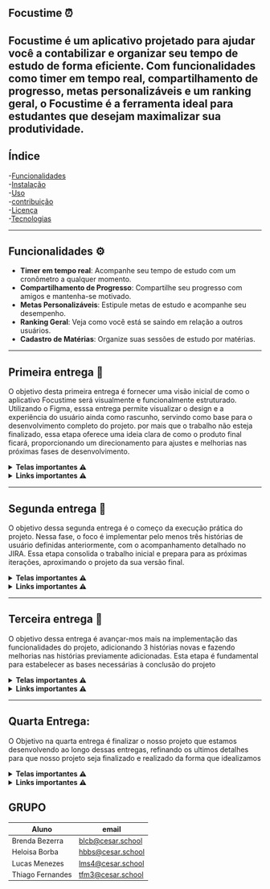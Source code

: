 ## Focustime ⏰

**Focustime** é um aplicativo projetado para ajudar você a contabilizar e organizar seu tempo de estudo de forma eficiente. Com funcionalidades como timer em tempo real, compartilhamento de progresso, metas personalizáveis e um ranking geral, o Focustime é a ferramenta ideal para estudantes que desejam maximalizar sua produtividade.
---

## Índice
-[Funcionalidades](#funcionalidades)  
-[Instalação](#Instalação)  
-[Uso](#Uso)  
-[contribuição](#Contribuição)  
-[Licença](#Licença)  
-[Tecnologias](#Tecnologias) 

---
## Funcionalidades ⚙️
- **Timer em tempo real**: Acompanhe seu tempo de estudo com um cronômetro a qualquer momento.
- **Compartilhamento de Progresso**: Compartilhe seu progresso com amigos e mantenha-se motivado.
- **Metas Personalizáveis**: Estipule metas de estudo e acompanhe seu desempenho.
- **Ranking Geral**: Veja como você está se saindo em relação a outros usuários.
- **Cadastro de Matérias**: Organize suas sessões de estudo por matérias.

---


## Primeira entrega 📄
O objetivo desta primeira entrega é fornecer uma visão inicial de como o aplicativo Focustime será visualmente e funcionalmente estruturado. Utilizando o Figma, esssa entrega permite visualizar o design e a experiência do usuário ainda como rascunho, servindo como base para o desenvolvimento completo do projeto. por mais que o trabalho não esteja finalizado, essa etapa oferece uma ideia clara de como o produto final ficará, proporcionando um direcionamento para ajustes e melhorias nas próximas fases de desenvolvimento.

<details>
<summary><strong>Telas importantes ⚠️</strong></summary>

## Quadros e backlog do jira
  
![Backlog](img/WhatsApp%20Image%202025-03-28%20at%2014.42.53.jpeg)
![Quadros](img/WhatsApp%20Image%202025-03-28%20at%2014.43.03.jpeg)
![Quadros](img/WhatsApp%20Image%202025-03-28%20at%2014.43.11.jpeg)

</details>

<details>
<summary><strong>Links importantes ⚠️</strong></summary>
  
- **Figma**: [Figma](https://www.figma.com/design/Zsu2h3dlnZQFJjIIsyMDmL/FocusTime?m=auto&t=hjfoeNPBILq3BWJs-6)  
- **Jira**: [Projeto no Jira](https://focustimenow.atlassian.net/jira/software/projects/FOC/summary)
- **Histórias**:[Histórias](https://docs.google.com/document/d/1lMAlUU5gH1FcrGkc81p7c0IjeVZAILIUsYVd-0jkeJw/edit?usp=sharing)
- **youtube**: [apresentação do protótipo - legendado](https://youtu.be/4_51bAq3vGY) [apresentação do protótipo - dublado](https://youtu.be/zz-bhv_pV1E)

</details>

---


## Segunda entrega 📄
O objetivo dessa segunda entrega é o começo da execução prática do projeto. Nessa fase, o foco é implementar pelo menos três histórias de usuário definidas anteriormente, com o acompanhamento detalhado no JIRA. Essa etapa consolida o trabalho inicial e prepara para as próximas iterações, aproximando o projeto da sua versão final.

<details>
<summary><strong>Telas importantes ⚠️</strong></summary>

## Quadros e backlog do jira
  
![Print backlog](img/Captura%20de%20tela%202025-04-06%20191244.png)
![Print sprint](img/Captura%20de%20tela%202025-04-06%20194901.png)

## Issues/Bug-tracker

![Print issues](img/Captura%20de%20tela%202025-04-07%20191407.png)

</details>

  
<details>
<summary><strong>Links importantes ⚠️</strong></summary>
  
- **Relatório programação em par**: [relatório programação](https://docs.google.com/document/d/1-XticSoMchm8W1HqzMP1LiDjTKTyeXXCzLYorMRl1rw/edit)
- **youtube**: [apresentação do protótipo - legendado/dublado](https://youtu.be/8OI8J7PQgNk?feature=shared)
- **site**: [Site do projeto](https://focus-time.azurewebsites.net/)
- **Casos de erro**: [histórias - erro](https://docs.google.com/document/d/1_avGztxE4w-pxfmpUrUluX79jIvsRKcQBkduOqWoXts/edit?usp=sharing) - **Histórias**: [Histórias](https://docs.google.com/document/d/1lMAlUU5gH1FcrGkc81p7c0IjeVZAILIUsYVd-0jkeJw/edit?usp=sharing)

  
</details>

---
## Terceira entrega 📄
O objetivo dessa entrega é avançar-mos mais na implementação das funcionalidades do projeto, adicionando 3 histórias novas e fazendo melhorias nas histórias previamente adicionadas. Esta etapa é fundamental para estabelecer as bases necessárias à conclusão do projeto
<details>
<summary><strong>Telas importantes ⚠️</strong></summary>
  
## Sprint e backlog do jira
  
![Print backlog](img/image-1.png)
![Print sprint](img/image-2.png) 

## Issues/Bug-tracker

![Print issues](img/image-3.png)
![Print issues](img/image-4.png)

</details>

  
<details>
<summary><strong>Links importantes ⚠️</strong></summary>
  
- **Relatório programação em par**: [relatório programação](https://docs.google.com/document/d/1zvUxUsj46cAgci9-EGHUNmPv332lqz4TNEfSFJVW_tI/edit?usp=sharing)
- **Jira**: [Projeto no Jira](https://focustimenow.atlassian.net/jira/software/projects/FOC/summary)
- **Figma**: [Figma](https://www.figma.com/design/Zsu2h3dlnZQFJjIIsyMDmL/FocusTime?m=auto&t=hjfoeNPBILq3BWJs-6)  
- **youtube**: [apresentação do protótipo](https://youtu.be/7ADkBCvspQU) - [Testes com cypress](https://youtu.be/YZzJ2JsbH4w) - [CI/CD](https://youtu.be/2wsgb0F0zDU) - [site com novas funcionalidades](https://www.youtube.com/watch?v=yvoK4hlT0fo) - [site completo](https://www.youtube.com/watch?v=Zv2JBcdDJLs)
- **site**: [Site do projeto](https://focus-time.azurewebsites.net/)
- **Casos de erro**: [histórias - erro](https://docs.google.com/document/d/1_avGztxE4w-pxfmpUrUluX79jIvsRKcQBkduOqWoXts/edit?usp=sharing) - **Histórias**: [Histórias](https://docs.google.com/document/d/1lMAlUU5gH1FcrGkc81p7c0IjeVZAILIUsYVd-0jkeJw/edit?usp=sharing)
 
  
</details>

---
## Quarta Entrega:
O Objetivo na quarta entrega é finalizar o nosso projeto que estamos desenvolvendo ao longo dessas entregas, refinando os ultimos detalhes para que nosso projeto seja finalizado e realizado da forma que idealizamos

<details>
<summary><strong>Telas importantes ⚠️</strong></summary>

## Backlog
![Backlog](img/backlog-4entrega.jpeg)

## Issues
![Issues](img/issues-4entrega.jpeg)

## Summary
![Summary](img/summary-4entrega.jpeg)

## Board
![Board](img/board-4entrega.jpeg)

</details>

<details>
<summary><strong>Links importantes ⚠️</strong></summary>

- **Relatório programação em par**: [relatório programação](https://docs.google.com/document/d/1WeKh-WHA8VRrtPISkAx1ikSQMNJgCBVzV3QPDgCBl1k/edit?usp=sharing)

- **youtube**: [Screencast do figma](https://youtu.be/KHl9B-tLY58?si=hOWuPh4FRs-7hgP0) - [CI/CD](https://youtu.be/cMqKgPRMBtA) - [Testes automatizados](https://youtu.be/ii_JnvUZFt4)
- **site**: [Site do projeto](https://focus-time.azurewebsites.net/)
- **Casos de erro**:[histórias - erro](https://docs.google.com/document/d/1_avGztxE4w-pxfmpUrUluX79jIvsRKcQBkduOqWoXts/edit?usp=sharing) 

</details>

## GRUPO 
| Aluno | email |
|-------------|---------------------|
| Brenda Bezerra  | blcb@cesar.school       |
| Heloisa Borba | hbbs@cesar.school     |
| Lucas Menezes | lms4@cesar.school    |
| Thiago Fernandes | tfm3@cesar.school |



